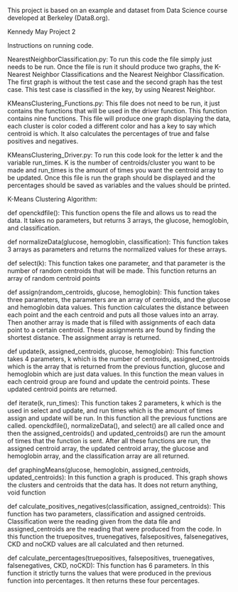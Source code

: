 This project is based on an example and dataset from Data Science course developed at Berkeley (Data8.org).


Kennedy May Project 2


Instructions on running code.

NearestNeighborClassification.py:
To run this code the file simply just needs to be run. Once the file is run it should produce two graphs, the K-Nearest Neighbor Classifications and the Nearest Neighbor Classification. The first graph is without the test case and the second graph has the test case. This test case is classified in the key, by using Nearest Neighbor. 

KMeansClustering_Functions.py:
This file does not need to be run, it just contains the functions that will be used in the driver function. This function contains nine functions. This file will produce one graph displaying the data, each cluster is color coded a different color and has a key to say which centroid is which. It also calculates the percentages of true and false positives and negatives. 

KMeansClustering_Driver.py:
To run this code look for the letter k and the variable run_times. K is the number of centroids/cluster you want to be made and run_times is the amount of times you want the centroid array to be updated. Once this file is run the graph should be displayed and the percentages should be saved as variables and the values should be printed.  

K-Means Clustering Algorithm:

def openckdfile():
This function opens the file and allows us to read the data. It takes no parameters, but returns 3 arrays, the glucose, hemoglobin, and classification.

def normalizeData(glucose, hemoglobin, classification):
This function takes 3 arrays as parameters and returns the normalized values for these arrays. 

def select(k):
This function takes one parameter, and that parameter is the number of random centroids that will be made. This function returns an array of random centroid points

def assign(random_centroids, glucose, hemoglobin):
This function takes three parameters, the parameters are an array of centroids, and the glucose and hemoglobin data values. This function calculates the distance between each point and the each centroid and puts all those values into an array. Then another array is made that is filled with assignments of each data point to a certain centroid. These assignments are found by finding the shortest distance. The assignment array is returned.


def update(k, assigned_centroids, glucose, hemoglobin):
This function takes 4 parameters, k which is the number of centroids, assigned_centroids which is the array that is returned from the previous function, glucose and hemoglobin which are just data values. In this function the mean values in each centroid group are found and update the centroid points. These updated centroid points are returned.


def iterate(k, run_times):
This function takes 2 parameters, k which is the used in select and update, and run times which is the amount of times assign and update will be run. In this function all the previous functions are called. openckdfile(), normalizeData(), and select() are all called once and then the assigned_centroids() and updated_centroids() are run the amount of times that the function is sent. After all these functions are run, the assigned centroid array, the updated centroid array, the glucose and hemoglobin array, and the classification array are all returned.


def graphingMeans(glucose, hemoglobin, assigned_centroids, updated_centroids):
In this function a graph is produced. This graph shows the clusters and centroids that the data has. It does not return anything, void function


def calculate_positives_negatives(classification, assigned_centroids):
This function has two parameters, classification and assigned centroids. Classification were the reading given from the data file and assigned_centroids are the reading that were produced from the code. In this function the truepositves, truenegatives, falsepositives, falsenegatives, CKD and noCKD values are all calculated and then returned.  


def calculate_percentages(truepositives, falsepositives, truenegatives, falsenegatives, CKD, noCKD):
This function has 6 parameters. In this function it strictly turns the values that were produced in the previous function into percentages. It then returns these four percentages.

















